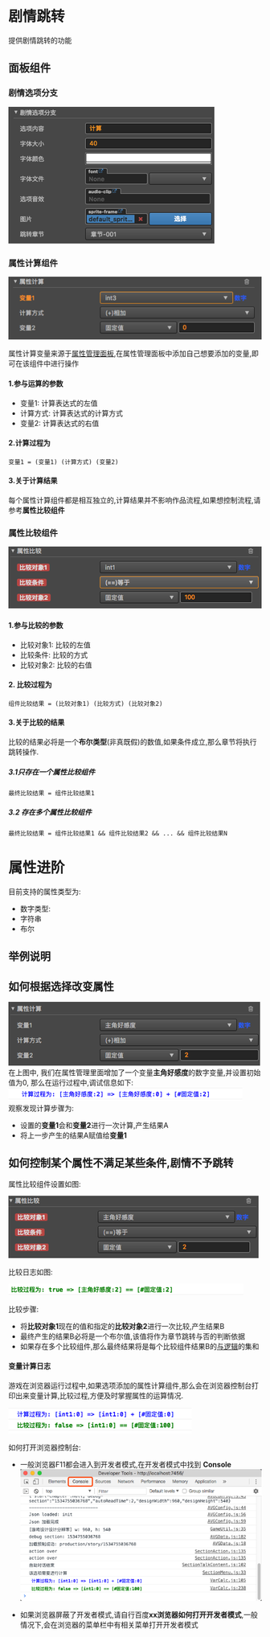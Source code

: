 # 剧情跳转
提供剧情跳转的功能

 

## 面板组件
### 剧情选项分支

![](../../../../assets/fe456525.png)

### 属性计算组件 
![](../../../../assets/ad2b8d75.png)

属性计算变量来源于[属性管理面板](../property-mgr.md),在属性管理面板中添加自己想要添加的变量,即可在该组件中进行操作   

#### 1.参与运算的参数
- 变量1: 计算表达式的左值
- 计算方式: 计算表达式的计算方式
- 变量2: 计算表达式的右值

#### 2.计算过程为
    变量1 = (变量1) (计算方式) (变量2)
#### 3.关于计算结果
每个属性计算组件都是相互独立的,计算结果并不影响作品流程,如果想控制流程,请参考**属性比较组件**    

### 属性比较组件

![](../../../../assets/ed0d0fca.png)

#### 1.参与比较的参数
- 比较对象1: 比较的左值
- 比较条件: 比较的方式
- 比较对象2: 比较的右值

#### 2. 比较过程为
    组件比较结果 = (比较对象1) (比较方式) (比较对象2)
#### 3.关于比较的结果
比较的结果必将是一个**布尔类型**(非真既假)的数值,如果条件成立,那么章节将执行跳转操作.
##### 3.1只存在一个属性比较组件
    最终比较结果 = 组件比较结果1 
##### 3.2 存在多个属性比较组件
    最终比较结果 = 组件比较结果1 && 组件比较结果2 && ... && 组件比较结果N


# 属性进阶
目前支持的属性类型为: 
- 数字类型:  
- 字符串 
- 布尔
    
## 举例说明

## 如何根据选择改变属性
![](../../../../assets/0fdb1c28.png)    
在上图中, 我们在属性管理里面增加了一个变量**主角好感度**的数字变量,并设置初始值为0,
那么在运行过程中,调试信息如下:    
![](../../../../assets/d32f0f6b.png)  
观察发现计算步骤为:
- 设置的**变量1**会和**变量2**进行一次计算,产生结果A 
- 将上一步产生的结果A赋值给**变量1**

## 如何控制某个属性不满足某些条件,剧情不予跳转
属性比较组件设置如图: 

![](../../../../assets/44154fa8.png)

比较日志如图: 

![](../../../../assets/7173f64b.png)   

比较步骤:
- 将**比较对象1**现在的值和指定的**比较对象2**进行一次比较,产生结果B
- 最终产生的结果B必将是一个布尔值,该值将作为章节跳转与否的判断依据
- 如果存在多个比较组件,那么最终结果将是每个比较组件结果B的[与逻辑](https://baike.baidu.com/item/%E9%80%BB%E8%BE%91%E4%B8%8E/10993695)的集和

#### 变量计算日志

游戏在浏览器运行过程中,如果选项添加的属性计算组件,那么会在浏览器控制台打印出来变量计算,比较过程,方便及时掌握属性的运算情况.

![](../../../../assets/6d583491.png)

如何打开浏览器控制台:
- 一般浏览器F11都会进入到开发者模式,在开发者模式中找到 **Console**
![](../../../../assets/ae0dc7e0.png)

- 如果浏览器屏蔽了开发者模式,请自行百度**xx浏览器如何打开开发者模式**,一般情况下,会在浏览器的菜单栏中有相关菜单打开开发者模式


